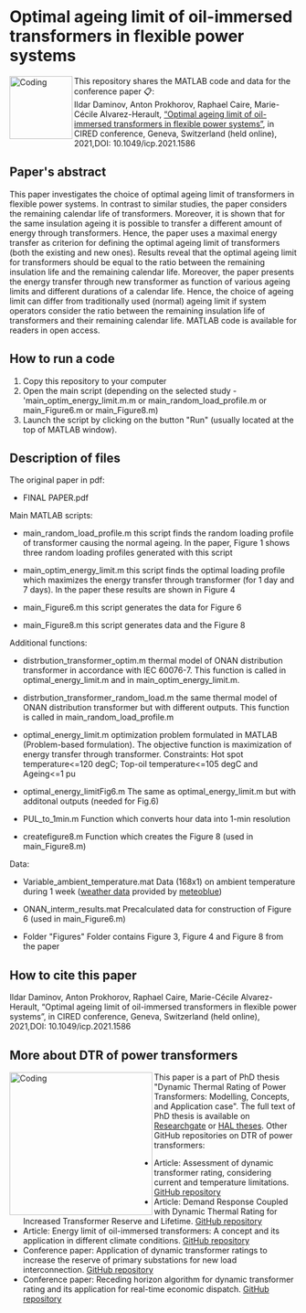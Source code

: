 # Optimal ageing limit of oil-immersed transformers in flexible power systems

<img align="left" alt="Coding" width="110" src="https://www.cired2021.org/media/1719/cired-2021_logo-red-black-002.jpg">

  
This repository shares the MATLAB code and data for the conference paper 📋:\
Ildar Daminov, Anton Prokhorov, Raphael Caire, Marie-Cécile Alvarez-Herault, [“Optimal ageing limit of oil-immersed transformers in flexible power systems”](https://hal.archives-ouvertes.fr/G2ELAB/hal-03355187v1), in CIRED conference, Geneva, Switzerland (held online), 2021,DOI: 10.1049/icp.2021.1586
  
  
## Paper's abstract
This paper investigates the choice of optimal ageing limit of transformers in flexible power systems. In contrast to similar studies, the paper considers the remaining calendar life of transformers. Moreover, it is shown that for the same insulation ageing it is possible to transfer a different amount of energy through transformers. Hence, the paper uses a maximal energy transfer as criterion for defining the optimal ageing limit of transformers (both the existing and new ones). Results reveal that the optimal ageing limit for transformers should be equal to the ratio between the remaining insulation life and the remaining calendar life. Moreover, the paper presents the energy transfer through new transformer as function of various ageing limits and different durations of a calendar life. Hence, the choice of ageing limit can differ from traditionally used (normal) ageing limit if system operators consider the ratio between the remaining insulation life of transformers and their remaining calendar life. MATLAB code is available for readers in open access.

## How to run a code 
1. Copy this repository to your computer 
2. Open the main script (depending on the selected study - 'main_optim_energy_limit.m.m or main_random_load_profile.m or main_Figure6.m or main_Figure8.m)
3. Launch the script by clicking on the button "Run" (usually located at the top of MATLAB window).


## Description of files

The original paper in pdf:  
* FINAL PAPER.pdf

Main MATLAB scripts:
* main_random_load_profile.m    this script finds the random loading profile of transformer causing the normal ageing. In the 
                                paper, Figure 1 shows three random loading profiles generated with this script 
* main_optim_energy_limit.m     this script finds the optimal loading profile which maximizes the energy transfer through 
                                transformer (for 1 day and 7 days). In the paper these results are shown in Figure 4
* main_Figure6.m                this script generates the data for Figure 6
  
* main_Figure8.m                this script generates data and the Figure 8

Additional functions:  
* distrbution_transformer_optim.m         thermal model of ONAN distribution transformer in accordance with IEC 60076-7. This 
                                          function is called in optimal_energy_limit.m and in main_optim_energy_limit.m. 
  
* distrbution_transformer_random_load.m   the same thermal model of ONAN distribution transformer but with different outputs.
                                          This function is called in main_random_load_profile.m        
  
* optimal_energy_limit.m                  optimization problem formulated in MATLAB (Problem-based formulation). The objective 
                                          function is maximization of energy transfer through transformer. Constraints: 
                                          Hot spot temperature<=120 degC; Top-oil temperature<=105 degC and Ageing<=1 pu
 
* optimal_energy_limitFig6.m              The same as optimal_energy_limit.m but with additonal outputs (needed for Fig.6)                              
  
* PUL_to_1min.m                           Function which converts hour data into 1-min resolution
  
* createfigure8.m                         Function which creates the Figure 8 (used in main_Figure8.m)

Data: 
* Variable_ambient_temperature.mat        Data (168x1) on ambient temperature during 1 week ([weather data](https://www.meteoblue.com/en/historyplus) provided by [meteoblue](https://www.meteoblue.com/)) 
  
* ONAN_interm_results.mat                 Precalculated data for construction of Figure 6 (used in main_Figure6.m)
  
* Folder "Figures"                        Folder contains Figure 3, Figure 4 and Figure 8 from the paper

## How to cite this paper 
Ildar Daminov, Anton Prokhorov, Raphael Caire, Marie-Cécile Alvarez-Herault, “Optimal ageing limit of oil-immersed transformers in flexible power systems”, in CIRED conference, Geneva, Switzerland (held online), 2021,DOI: 10.1049/icp.2021.1586


## More about DTR of power transformers 
<img align="left" alt="Coding" width="250" src="https://sun9-19.userapi.com/impg/3dcwjraHJPNgrxtWv7gEjZTQkvv5T0BttTDwVg/e9rt2Xs8Y5A.jpg?size=763x1080&quality=95&sign=7c57483971f31f7009fbcdce5aafd97e&type=album">This paper is a part of PhD thesis "Dynamic Thermal Rating of Power Transformers: Modelling, Concepts, and Application case". The full text of PhD thesis is available on [Researchgate](https://www.researchgate.net/publication/363383515_Dynamic_Thermal_Rating_of_Power_Transformers_Modelling_Concepts_and_Application_case) or [HAL theses](https://tel.archives-ouvertes.fr/tel-03772184). Other GitHub repositories on DTR of power transformers:
* Article: Assessment of dynamic transformer rating, considering current and temperature limitations. [GitHub repository](https://github.com/Ildar-Daminov/Assessment_Dynamic_Thermal_Rating_of_Transformers)
* Article: Demand Response Coupled with Dynamic Thermal Rating for Increased Transformer Reserve and Lifetime. [GitHub repository](https://github.com/Ildar-Daminov/Demand-response-coupled-with-DTR-of-transformers)
* Article: Energy limit of oil-immersed transformers: A concept and its application in different climate conditions. [GitHub repository](https://github.com/Ildar-Daminov/Energy-limit-of-power-transformer)
* Conference paper: Application of dynamic transformer ratings to increase the reserve of primary substations for new load interconnection. [GitHub repository](https://github.com/Ildar-Daminov/Reserve-capacity-of-transformer-for-load-connection)
* Conference paper: Receding horizon algorithm for dynamic transformer rating and its application for real-time economic dispatch. [GitHub repository](https://github.com/Ildar-Daminov/Receding-horizon-algorithm-for-dynamic-transformer-rating)
